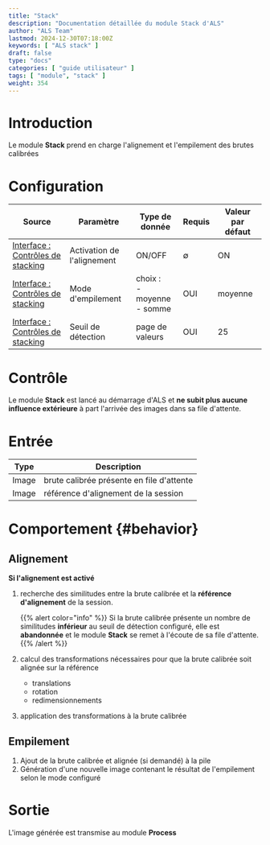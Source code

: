```yaml
---
title: "Stack"
description: "Documentation détaillée du module Stack d'ALS"
author: "ALS Team"
lastmod: 2024-12-30T07:18:00Z
keywords: [ "ALS stack" ]
draft: false
type: "docs"
categories: [ "guide utilisateur" ]
tags: [ "module", "stack" ]
weight: 354
---
```


# Introduction

Le module **Stack** prend en charge l'alignement et l'empilement des brutes calibrées

# Configuration

| Source                                                                 | Paramètre                  | Type de donnée                  | Requis | Valeur par défaut |
|------------------------------------------------------------------------|----------------------------|---------------------------------|--------|-------------------|
| [Interface : Contrôles de stacking](../../als-gui/controls/#controls)  | Activation de l'alignement | ON/OFF                          | ∅      | ON                |
| [Interface : Contrôles de stacking](../../als-gui/controls/#controls)  | Mode d'empilement          | choix :<br>- moyenne<br>- somme | OUI    | moyenne           |
| [Interface : Contrôles de stacking](../../als-gui/controls/#threshold) | Seuil de détection         | page de valeurs                 | OUI    | 25                |

# Contrôle

Le module **Stack** est lancé au démarrage d'ALS et **ne subit plus aucune influence extérieure** à part l'arrivée
des images dans sa file d'attente.

# Entrée

| Type  | Description                             |
|-------|-----------------------------------------|
| Image | brute calibrée présente en file d'attente |
| Image | référence d'alignement de la session    |

# Comportement {#behavior}

## Alignement

**Si l'alignement est activé**

1. recherche des similitudes entre la brute calibrée et la **référence d'alignement** de la session.

   {{% alert color="info" %}}
   Si la brute calibrée présente un nombre de similitudes **inférieur** au seuil de détection configuré, elle est
   **abandonnée** et le module **Stack** se remet à l'écoute de sa file d'attente.
   {{% /alert %}}

2. calcul des transformations nécessaires pour que la brute calibrée soit alignée sur la référence
    - translations
    - rotation
    - redimensionnements

3. application des transformations à la brute calibrée

## Empilement

1. Ajout de la brute calibrée et alignée (si demandé) à la pile
2. Génération d'une nouvelle image contenant le résultat de l'empilement selon le mode configuré

# Sortie

L'image générée est transmise au module **Process** 